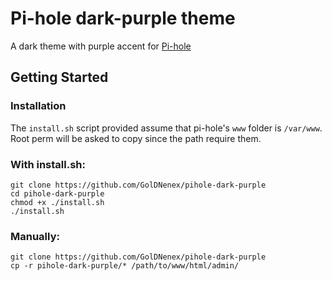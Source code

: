 # Pi-hole dark-purple theme

A dark theme with purple accent for [Pi-hole](https://pi-hole.net/)

## Getting Started

### Installation

The `install.sh` script provided assume that pi-hole's `www` folder is `/var/www`. Root perm will be asked to copy since the path require them.

### With install.sh:

```
git clone https://github.com/GolDNenex/pihole-dark-purple
cd pihole-dark-purple
chmod +x ./install.sh
./install.sh
```

### Manually:

```
git clone https://github.com/GolDNenex/pihole-dark-purple
cp -r pihole-dark-purple/* /path/to/www/html/admin/
```
